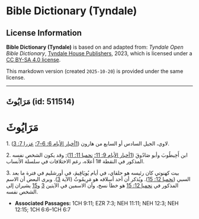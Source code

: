 # Bible Dictionary (Tyndale)

## License Information

**Bible Dictionary (Tyndale)** is based on and adapted from: _Tyndale Open Bible Dictionary_, [Tyndale House Publishers](https://tyndaleopenresources.com/), 2023, which is licensed under a [CC BY-SA 4.0 license](https://creativecommons.org/licenses/by-sa/4.0/legalcode.en).

This markdown version (created `2025-10-20`) is provided under the same license.



--------------------------------

## مَرَايُوثَ (id: 511514)

مَرَايُوثَ
==========

1\. لاوي، الجيل السادس أو السابع من هارون ([1أخبار الأيام 6: 6–7؛](https://ref.ly/1Chr6:6-1Chr6:7) [عزرا 7: 3](https://ref.ly/Ezra7:3)).

2\. ابن أَخِيطُوبَ وأبو صَادُوقَ ([1أخبار الأيام 9: 11؛](https://ref.ly/1Chr9:11) [نحميا 11: 11](https://ref.ly/Neh11:11)); وقد يكون الشخص نفسه المذكور في النقطة \#1 أعلاه، رغم الاختلافات في سلسلة الأنساب.

3\. بيت كهنوتي كان رئيسه هو حلقاي، في أيام يُويَاقِيمَ، في أورشليم في فترة ما بعد السبي ([نحميا 12: 15](https://ref.ly/Neh12:15)). ويُذكر أن أحد أسلافه هو مَرِيمُوثُ (الآية [3](https://ref.ly/Neh12:3)). ويرى البعض أن الاسم المذكور في [نحميا 12: 15](https://ref.ly/Neh12:15) هو خطأ نسخ، وأن الاسمين في الآيتين [3](https://ref.ly/Neh12:3) و[15](https://ref.ly/Neh12:15) يشيران إلى الشخص نفسه.

* **Associated Passages:** 1CH 9:11; EZR 7:3; NEH 11:11; NEH 12:3; NEH 12:15; 1CH 6:6–1CH 6:7

